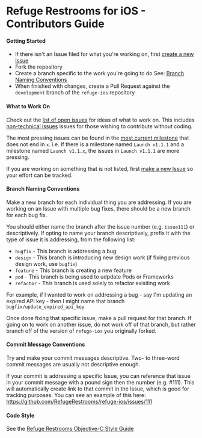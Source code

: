 Refuge Restrooms for iOS - Contributors Guide
============================================

#### Getting Started

* If there isn't an Issue filed for what you're working on, first [create a new Issue](https://github.com/RefugeRestrooms/refuge-ios/issues/new)
* Fork the repository
* Create a branch specific to the work you're going to do See: [Branch Naming Conventions](#branch-naming-conventions)
* When finished with changes, create a Pull Request against the `development` branch of the `refuge-ios` repository

#### What to Work On

Check out the [list of open issues](https://github.com/RefugeRestrooms/refuge-ios/issues) for ideas of what to work on. This includes [non-technical issues](https://github.com/RefugeRestrooms/refuge-ios/labels/non-technical) issues for those wishing to contribute without coding.

The most pressing issues can be found in the [most current milestone](https://github.com/RefugeRestrooms/refuge-ios/milestones) that does not end in `x`. i.e. If there is a milestone named `Launch v1.1.1` and a milestone named `Launch v1.1.x`, the issues in `Launch v1.1.1` are more pressing.

If you are working on something that is not listed, first [make a new Issue](https://github.com/RefugeRestrooms/refuge-ios/issues/new) so your effort can be tracked.

#### Branch Naming Conventions

Make a new branch for each individual thing you are addressing. If you are working on an Issue with multiple bug fixes, there should be a new branch for each bug fix.

You should either name the branch after the issue number (e.g. `issue111`) or descriptively. If opting to name your branch descriptively, prefix it with the type of issue it is addressing, from the following list:

* `bugfix` - This branch is addressing a bug
* `design` - This branch is introducing new design work (if fixing previous design work, use `bugfix`)
* `feature` - This branch is creating a new feature
* `pod` - This branch is being used to udpdate Pods or Frameworks
* `refactor` - This branch is used solely to refactor exisiting work

For example, if I wanted to work on addressing a bug - say I'm updating an expired API key - then I might name that branch `bugfix/update_expired_api_key`

Once done fixing that specific issue, make a pull request for that branch. If going on to work on another issue, do not work off of that branch, but rather branch off of the version of `refuge-ios` you originally forked.

#### Commit Message Conventions

Try and make your commit messages descriptive. Two- to three-word commit messages are usually not descriptive enough.

If your commit is addressing a specific Issue, you can reference that issue in your commit message with a pound sign then the number (e.g. #111). This will automatically create link to that commit in the Issue, which is good for tracking purposes. You can see an example of this here: https://github.com/RefugeRestrooms/refuge-ios/issues/111

#### Code Style

See the [Refuge Restrooms Objective-C Style Guide](https://github.com/RefugeRestrooms/objective-c-style-guide)
